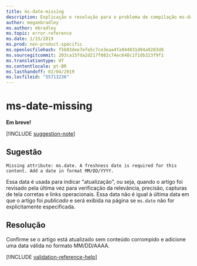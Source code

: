 ```yaml
---
title: ms-date-missing
description: Explicação e resolução para o problema de compilação ms-date-missing de Docs
author: meganbradley
ms.author: mbradley
ms.topic: error-reference
ms.date: 1/15/2019
ms.prod: non-product-specific
ms.openlocfilehash: f5603dee7efe5c7ce3eaa4fa944031d94a9283d8
ms.sourcegitcommit: 203ca15fda2d217f082c74ec648c1f1db323f9f1
ms.translationtype: HT
ms.contentlocale: pt-BR
ms.lasthandoff: 02/04/2019
ms.locfileid: "55713236"
---
```

# <a name="ms-date-missing"></a>ms-date-missing

**Em breve!**

[!INCLUDE [suggestion-note](includes/suggestion-note.md)]

## <a name="suggestion"></a>Sugestão

`Missing attribute: ms.date. A freshness date is required for this content. Add a date in format MM/DD/YYYY.`

Essa data é usada para indicar "atualização", ou seja, quando o artigo foi revisado pela última vez para verificação da relevância, precisão, capturas de tela corretas e links operacionais. Essa data não é igual à última data em que o artigo foi *publicado* e será exibida na página se `ms.date` não for explicitamente especificada.

## <a name="resolution"></a>Resolução

Confirme se o artigo está atualizado sem conteúdo corrompido e adicione uma data válida no formato MM/DD/AAAA.

<!--make sure to add this file to your includes folder and verify the path-->
[!INCLUDE [validation-reference-help](includes/validation-reference-help.md)]
